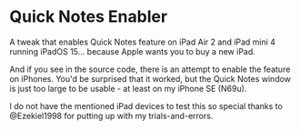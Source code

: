 Quick Notes Enabler
=========

A tweak that enables Quick Notes feature on iPad Air 2 and iPad mini 4 running iPadOS 15... because Apple wants you to buy a new iPad.

And if you see in the source code, there is an attempt to enable the feature on iPhones. You'd be surprised that it worked, but the Quick Notes window is just too large to be usable - at least on my iPhone SE (N69u).

I do not have the mentioned iPad devices to test this so special thanks to @Ezekiel1998 for putting up with my trials-and-errors.
